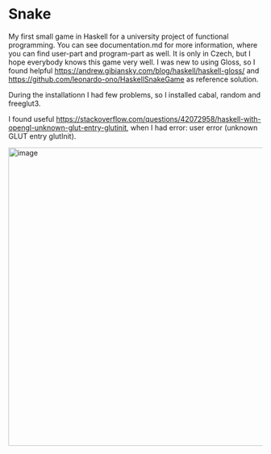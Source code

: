 # Snake
My first small game in Haskell for a university project of functional programming.
You can see documentation.md for more information, where you can find user-part and program-part as well.
It is only in Czech, but I hope everybody knows this game very well.
I was new to using Gloss, so I found helpful https://andrew.gibiansky.com/blog/haskell/haskell-gloss/ and https://github.com/leonardo-ono/HaskellSnakeGame as reference solution.

During the installationn I had few problems, so I installed cabal, random and freeglut3.

I found useful https://stackoverflow.com/questions/42072958/haskell-with-opengl-unknown-glut-entry-glutinit, when I had error: user error (unknown GLUT entry glutInit).

<img width="592" alt="image" src="https://github.com/VesnickyTrombonista/Snake/assets/96839052/bc0a285d-83eb-4d8a-b68d-c53df7099ccf">
